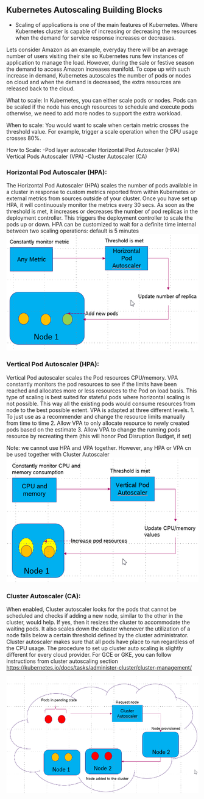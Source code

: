 ## Kubernetes Autoscaling Building Blocks 

- Scaling of applications is one of the main features of Kubernetes. Where Kubernetes cluster is capable of  increasing or decreasing the resources when the demand for service response increases or decreases. 

Lets consider Amazon as an example, everyday there will be an average number of users visiting their site so Kubernetes runs few instances of application to manage the load. However, during the sale or festive season the demand to access Amazon increases manifold. To cope up with such increase in demand, Kubernetes autoscales the number of pods or nodes on cloud and when the demand is decreased, the extra resources are released back to the cloud.

What to scale: In Kubernetes, you can either scale pods or nodes. Pods can be scaled if the node has enough resources to schedule and execute pods otherwise, we need to add more nodes to support the extra workload.

When to scale: You would want to scale when certain metric crosses the threshold value. For example, trigger a scale operation when the CPU usage crosses 80%.

How to Scale: 
-Pod layer autoscaler
	Horizontal Pod Autoscaler (HPA)
	Vertical Pods Autoscaler (VPA)
-Cluster Autoscaler (CA)


### Horizontal Pod Autoscaler (HPA):
The Horizontal Pod Autoscaler (HPA) scales the number of pods available in a cluster in response to custom metrics reported from within Kubernetes or external metrics from sources outside of your cluster. Once you have set up HPA, it will continuously monitor the metrics every 30 secs. As soon as the threshold is met, it increases or decreases the number of pod replicas in the deployment controller. This triggers the deployment controller to scale the pods up or down. HPA can be customized to wait for a definite time internal between two scaling operations: default is 5 minutes
![](hpa.png)

### Vertical Pod Autoscaler (HPA):
Vertical Pod autoscaler scales the Pod resources CPU/memory. VPA constantly monitors the pod resources to see if the limits have been reached and allocates more or less resources to the Pod on load basis. This type of scaling is best suited for stateful pods where horizontal scaling is not possible. This way all the existing pods would consume resources from node to the best possible extent.
VPA is adapted at three different levels.
	1. To just use as a recommender and change the resource limits manually from time to time
	2. Allow VPA to only allocate resource to newly created pods based on the estimate
	3. Allow VPA to change the running pods resource by recreating them (this will honor Pod Disruption Budget, if set)

Note: we cannot use HPA and VPA together. However, any HPA or VPA cn be used together with Cluster Autoscaler
![](vpa.png)

### Cluster Autoscaler (CA):
When enabled, Cluster autoscaler looks for the pods that cannot be scheduled and checks if adding a new node, similar to the other in the cluster, would help. If yes, then it resizes the cluster to accommodate the waiting pods. It also scales down the cluster whenever the utilization of a node falls below a certain threshold defined by the cluster administrator. Cluster autoscaler makes sure that all pods have place to run regardless of the CPU usage. The procedure to set up cluster auto scaling is slightly different for every cloud provider.
For GCE or GKE, you can follow instructions from cluster autoscaling section
https://kubernetes.io/docs/tasks/administer-cluster/cluster-management/

![](ca.png)
